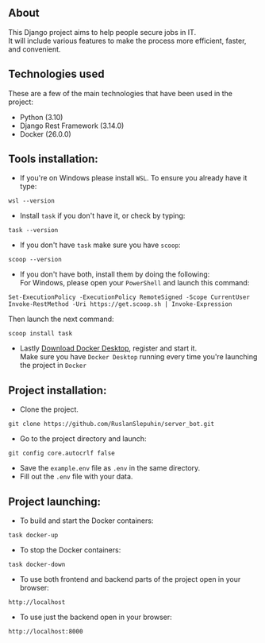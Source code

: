 
## About

This Django project aims to help people secure jobs in IT.\
It will include various features to make the process more efficient, faster,\
and convenient.

## Technologies used

These are a few of the main technologies that have been used in the project:
- Python (3.10)
- Django Rest Framework (3.14.0)
- Docker (26.0.0)

## Tools installation:
- If you're on Windows please install ```WSL```. To ensure you already have it type:
```
wsl --version
``` 
<i class="fas fa-copy"></i>

- Install ```task``` if you don't have it, or check by typing:
```
task --version
```
<i class="fas fa-copy"></i>

- If you don't have ```task``` make sure you have ```scoop```:
```
scoop --version
``` 
<i class="fas fa-copy"></i>
- If you don't have both, install them by doing the following:\
For Windows, please open your ```PowerShell``` and launch this command:
```
Set-ExecutionPolicy -ExecutionPolicy RemoteSigned -Scope CurrentUser
Invoke-RestMethod -Uri https://get.scoop.sh | Invoke-Expression
```
<i class="fas fa-copy"></i>
Then launch the next command:
```
scoop install task
```
<i class="fas fa-copy"></i>
- Lastly [Download Docker Desktop](https://www.docker.com/products/docker-desktop/), register and start it.\
Make sure you have ```Docker Desktop``` running every time you're launching the project in ```Docker```

## Project installation:
- Clone the project.
```
git clone https://github.com/RuslanSlepuhin/server_bot.git
```
<i class="fas fa-copy"></i>

- Go to the project directory and launch:
```
git config core.autocrlf false
```
<i class="fas fa-copy"></i>

- Save the ```example.env``` file  as ```.env``` in the same directory.
- Fill out the ```.env``` file with your data.

## Project launching:
- To build and start the Docker containers:
```
task docker-up
```
<i class="fas fa-copy"></i>

- To stop the Docker containers:
```
task docker-down
``` 
<i class="fas fa-copy"></i>
- To use both frontend and backend parts of the project open in your browser:
```
http://localhost
```
<i class="fas fa-copy"></i>
- To use just the backend open in your browser:
```
http://localhost:8000
```
<i class="fas fa-copy"></i>
